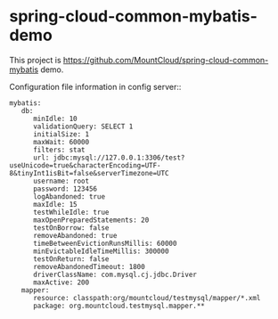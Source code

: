 # spring-cloud-common-mybatis-demo

This project is https://github.com/MountCloud/spring-cloud-common-mybatis demo.

Configuration file information in config server::

```
mybatis:
   db:
      minIdle: 10
      validationQuery: SELECT 1
      initialSize: 1
      maxWait: 60000
      filters: stat
      url: jdbc:mysql://127.0.0.1:3306/test?useUnicode=true&characterEncoding=UTF-8&tinyInt1isBit=false&serverTimezone=UTC
      username: root
      password: 123456
      logAbandoned: true
      maxIdle: 15
      testWhileIdle: true
      maxOpenPreparedStatements: 20
      testOnBorrow: false
      removeAbandoned: true
      timeBetweenEvictionRunsMillis: 60000
      minEvictableIdleTimeMillis: 300000
      testOnReturn: false
      removeAbandonedTimeout: 1800
      driverClassName: com.mysql.cj.jdbc.Driver
      maxActive: 200
   mapper:
      resource: classpath:org/mountcloud/testmysql/mapper/*.xml
      package: org.mountcloud.testmysql.mapper.**
```
